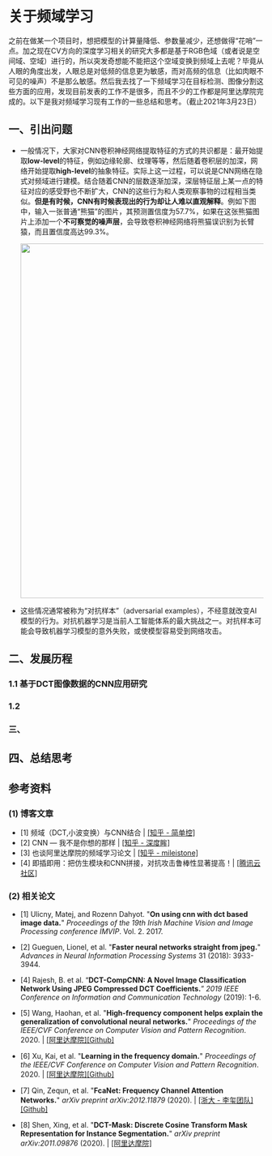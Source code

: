 # 关于频域学习

之前在做某一个项目时，想把模型的计算量降低、参数量减少，还想做得“花哨”一点。加之现在CV方向的深度学习相关的研究大多都是基于RGB色域（或者说是空间域、空域）进行的，所以突发奇想能不能把这个空域变换到频域上去呢？毕竟从人眼的角度出发，人眼总是对低频的信息更为敏感，而对高频的信息（比如肉眼不可见的噪声）不是那么敏感。然后我去找了一下频域学习在目标检测、图像分割这些方面的应用，发现目前发表的工作不是很多，而且不少的工作都是阿里达摩院完成的。以下是我对频域学习现有工作的一些总结和思考。（截止2021年3月23日）



## 一、引出问题

* 一般情况下，大家对CNN卷积神经网络提取特征的方式的共识都是：最开始提取**low-level**的特征，例如边缘轮廓、纹理等等，然后随着卷积层的加深，网络开始提取**high-level**的抽象特征。实际上这一过程，可以说是CNN网络在隐式对频域进行建模。结合随着CNN的层数逐渐加深，深层特征层上某一点的特征对应的感受野也不断扩大，CNN的这些行为和人类观察事物的过程相当类似。**但是有时候，CNN有时候表现出的行为却让人难以直观解释**。例如下图中，输入一张普通“熊猫”的图片，其预测置信度为57.7%，如果在这张熊猫图片上添加一个**不可察觉的噪声层**，会导致卷积神经网络将熊猫误识别为长臂猿，而且置信度高达99.3%。

  <div align="center">
  <img src="https://markdow-picbed.oss-cn-beijing.aliyuncs.com/img/image-20210305172739085.png" width=700>   
  </div>

* 这些情况通常被称为“对抗样本”（adversarial examples），不经意就改变AI模型的行为。对抗机器学习是当前人工智能体系的最大挑战之一。对抗样本可能会导致机器学习模型的意外失败，或使模型容易受到网络攻击。



## 二、发展历程



### 1.1 基于DCT图像数据的CNN应用研究





### 1.2



### 三、



## 四、总结思考





## 参考资料

### (1) 博客文章

* [1] 频域（DCT,小波变换）与CNN结合 | [[知乎 - 简单控]](https://zhuanlan.zhihu.com/p/342991714)
* [2] CNN — 我不是你想的那样 | [[知乎 - 深度眸]](https://zhuanlan.zhihu.com/p/315601295)
* [3] 也谈阿里达摩院的频域学习论文 | [[知乎 - mileistone]](https://zhuanlan.zhihu.com/p/115584408)
* [4] 即插即用：把仿生模块和CNN拼接，对抗攻击鲁棒性显著提高！| [[腾讯云社区]](https://cloud.tencent.com/developer/article/1762810)

### (2) 相关论文

* [1] Ulicny, Matej, and Rozenn Dahyot. "**On using cnn with dct based image data.**" *Proceedings of the 19th Irish Machine Vision and Image Processing conference IMVIP*. Vol. 2. 2017.
* [2] Gueguen, Lionel, et al. "**Faster neural networks straight from jpeg.**" *Advances in Neural Information Processing Systems* 31 (2018): 3933-3944.
* [4] Rajesh, B. et al. “**DCT-CompCNN: A Novel Image Classification Network Using JPEG Compressed DCT Coefficients.**” *2019 IEEE Conference on Information and Communication Technology* (2019): 1-6.
* [5] Wang, Haohan, et al. "**High-frequency component helps explain the generalization of convolutional neural networks.**" *Proceedings of the IEEE/CVF Conference on Computer Vision and Pattern Recognition*. 2020. | [[阿里达摩院]](https://arxiv.org/abs/1905.13545)[[Github]](https://github.com/HaohanWang/HFC)
* [6] Xu, Kai, et al. "**Learning in the frequency domain.**" *Proceedings of the IEEE/CVF Conference on Computer Vision and Pattern Recognition*. 2020. | [[阿里达摩院]](https://arxiv.org/pdf/2002.12416.pdf)[[Github]](https://github.com/calmevtime/DCTNet)
* [7] Qin, Zequn, et al. "**FcaNet: Frequency Channel Attention Networks.**" *arXiv preprint arXiv:2012.11879* (2020). | [[浙大 - 李玺团队]](https://arxiv.org/abs/2012.11879)[[Github]](https://github.com/dcdcvgroup/FcaNet)

* [8] Shen, Xing, et al. "**DCT-Mask: Discrete Cosine Transform Mask Representation for Instance Segmentation.**" *arXiv preprint arXiv:2011.09876* (2020). | [[阿里达摩院]](https://arxiv.org/pdf/2011.09876.pdf)

  

